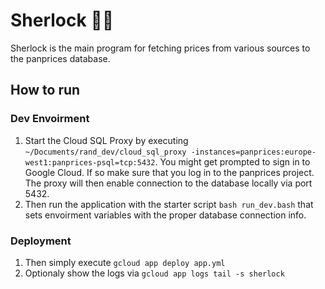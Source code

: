 # Sherlock 🕵🏽
Sherlock is the main program for fetching prices from various sources to the panprices database.

## How to run
### Dev Envoirment
1. Start the Cloud SQL Proxy by executing `~/Documents/rand_dev/cloud_sql_proxy -instances=panprices:europe-west1:panprices-psql=tcp:5432`. You might get prompted to sign in to Google Cloud. If so make sure that you log in to the panprices project. The proxy will then enable connection to the database locally via port 5432.
2. Then run the application with the starter script `bash run_dev.bash` that sets envoirment variables with the proper database connection info.
### Deployment
1. Then simply execute `gcloud app deploy app.yml`
2. Optionaly show the logs via `gcloud app logs tail -s sherlock`